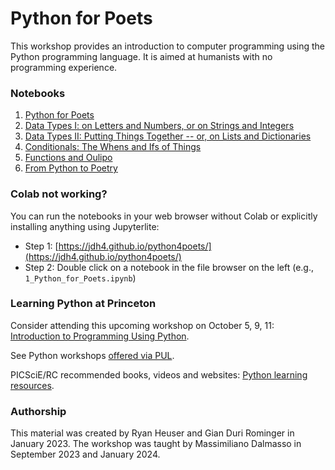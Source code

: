 # Python for Poets

This workshop provides an introduction to computer programming using the Python programming language. It is aimed at humanists with no programming experience.

### Notebooks

1. [Python for Poets](https://colab.research.google.com/github/Princeton-CDH/python4poets/blob/main/1_Python_for_Poets.ipynb)
2. [Data Types I: on Letters and Numbers, or on Strings and Integers](https://colab.research.google.com/github/Princeton-CDH/python4poets/blob/main/2_Letters_and_numbers%2C_strings_and_integers.ipynb)
3. [Data Types II: Putting Things Together -- or, on Lists and Dictionaries](https://colab.research.google.com/github/Princeton-CDH/python4poets/blob/main/3_Lists_and_dictionaries.ipynb)
4. [Conditionals: The Whens and Ifs of Things](https://colab.research.google.com/github/Princeton-CDH/python4poets/blob/main/4_Conditionals_Functions.ipynb)
5. [Functions and Oulipo](https://colab.research.google.com/github/Princeton-CDH/python4poets/blob/main/5_Functions_continued.ipynb)
6. [From Python to Poetry](https://colab.research.google.com/github/Princeton-CDH/python4poets/blob/main/6_Poem_use_case.ipynb)

### Colab not working?

You can run the notebooks in your web browser without Colab or explicitly installing anything using Jupyterlite:

- Step 1: [https://jdh4.github.io/python4poets/](https://jdh4.github.io/python4poets/)
- Step 2: Double click on a notebook in the file browser on the left (e.g., `1_Python_for_Poets.ipynb`)

### Learning Python at Princeton

Consider attending this upcoming workshop on October 5, 9, 11: [Introduction to Programming Using Python](https://cglink.me/2gi/r1935891).

See Python workshops [offered via PUL](https://libcal.princeton.edu/calendar/?t=d&q=python&cid=12260&cal=12260&inc=0).

PICSciE/RC recommended books, videos and websites: [Python learning resources](https://researchcomputing.princeton.edu/external-online-resources/python).

### Authorship

This material was created by Ryan Heuser and Gian Duri Rominger in January 2023. The workshop was taught by Massimiliano Dalmasso in September 2023 and January 2024.
